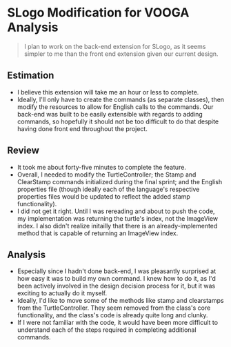 SLogo Modification for VOOGA Analysis
====
> I plan to work on the back-end extension for SLogo, as it seems simpler to me than the front end extension given our current design.


## Estimation
- I believe this extension will take me an hour or less to complete.
- Ideally, I'll only have to create the commands (as separate classes), then modify the resources to allow for English calls to the commands.
Our back-end was built to be easily extensible with regards to adding commands, so hopefully it should not be too difficult to do that despite 
having done front end throughout the project.

## Review
- It took me about forty-five minutes to complete the feature.
- Overall, I needed to modify the TurtleController; the Stamp and ClearStamp commands initialized during the final sprint; and the
English properties file (though ideally each of the language's respective properties files would be updated to reflect the added stamp functionality).
- I did not get it right. Until I was rereading and about to push the code, my implementation was returning the turtle's index, not the ImageView index.
I also didn't realize initailly that there is an already-implemented method that is capable of returning an ImageView index.


## Analysis
- Especially since I hadn't done back-end, I was pleasantly surprised at how easy it was to build my own command. I knew how to do it, as I'd been
actively involved in the design decision process for it, but it was exciting to actually do it myself.
- Ideally, I'd like to move some of the methods like stamp and clearstamps from the TurtleController. They seem removed from the class's core
functionality, and the class's code is already quite long and clunky.
- If I were not familiar with the code, it would have been more difficult to understand each of the steps required in completing additional commands.